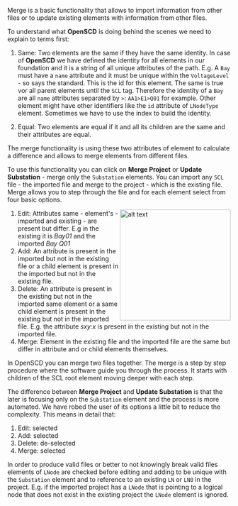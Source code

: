 Merge is a basic functionality that allows to import information from other files or to update existing elements with information from other files. 

To understand what **OpenSCD** is doing behind the scenes we need to explain to terms first:

1. Same: Two elements are the same if they have the same identity. In case of **OpenSCD** we have defined the identity for all elements in our foundation and it is a string of all unique attributes of the path. E.g. A `Bay` must have a `name` attribute and it must be unique within the `VoltageLevel` - so says the standard. This is the id for this element. The same is true vor all parent elements until the `SCL` tag. Therefore the identity of a `Bay` are all `name` attributes separated by `>`: `AA1>E1>Q01` for example. Other element might have other identifiers like the `id` attribute of `LNodeType` element. Sometimes we have to use the index to build the identity.

2. Equal: Two elements are equal if it and all its children are the same and their attributes are equal. 

The merge functionality is using these two attributes of element to calculate a difference and allows to merge elements from different files.

To use this functionality you can click on **Merge Project** or **Update Substation** - merge only the `Substation` elements. You can import any `SCL` file - the imported file and merge to the project - which is the existing file. Merge allows you to step through the file and for each element select from four basic options.

<img align="right" src="https://user-images.githubusercontent.com/66802940/133101844-ae42bfc5-4700-49e2-96cd-3f1ddbc040d4.png" alt="alt text" width="250">

1. Edit: Attributes same - element's - imported and existing - are present but differ. E.g in the existing it is *Bay01* and the imported *Bay Q01*
2. Add: An attribute is present in the imported but not in the existing file or a child element is present in the imported but not in the existing file.
3. Delete: An attribute is present in the existing but not in the imported same element or a same child element is present in the existing but not in the imported file. E.g. the attribute *sxy:x* is present in the existing but not in the imported file.
4. Merge: Element in the existing file and the imported file are the same but differ in attribute and or child elements themselves.

In OpenSCD you can merge two files together. The merge is a step by step procedure where the software guide you through the process. It starts with children of the SCL root element moving deeper with each step. 
 
The difference between **Merge Project** and **Update Substation** is that the later is focusing only on the `Substation` element and the process is more automated. We have robed the user of its options a little bit to reduce the complexity. This means in detail that:

1. Edit: selected 
2. Add: selected
3. Delete: de-selected
4. Merge: selected 

In order to produce valid files or better to not knowingly break valid files elements of `LNode` are checked before editing and adding to be unique with the `Substation` element and to reference to an existing `LN` or `LN0` in the project. E.g. if the imported project has a `LNode` that is pointing to a logical node that does not exist in the existing project the `LNode` element is ignored.
 